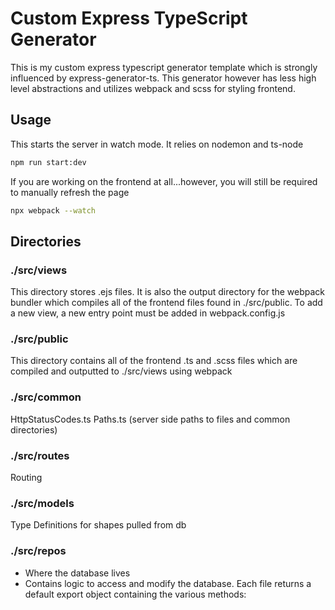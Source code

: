 # Custom Express TypeScript Generator
This is my custom express typescript generator template which is strongly
influenced by express-generator-ts.  This generator however has less high level
abstractions and utilizes webpack and scss for styling frontend.

## Usage
This starts the server in watch mode.  It relies on nodemon and ts-node
```sh
npm run start:dev
```

If you are working on the frontend at all...however, you will still be required
to manually refresh the page
```sh
npx webpack --watch
```



## Directories
### ./src/views
This directory stores .ejs files.  It is also the output directory for the
webpack bundler which compiles all of the frontend files found in ./src/public.
To add a new view, a new entry point must be added in webpack.config.js
### ./src/public
This directory contains all of the frontend .ts and .scss files which are
compiled and outputted to ./src/views using webpack
### ./src/common
HttpStatusCodes.ts
Paths.ts (server side paths to files and common directories)
### ./src/routes
Routing
### ./src/models
Type Definitions for shapes pulled from db
### ./src/repos
- Where the database lives
- Contains logic to access and modify the database.  Each file returns a default
  export object containing the various methods:
